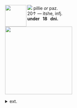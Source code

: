 <img align="left" src="https://files.catbox.moe/qti0nd.png" width="70" align="center"> <img src="https://files.catbox.moe/1ipwg7.gif"> pillie <i>or</i> paz.
<br> 20↑ — itshe, infj.
<br><b>under ‎‎ ‎  18 ‎ ‎ dni. </b>
<br><br><img src="https://files.catbox.moe/cqxmh8.gif" width="220">
<br> <details><summary> ext. </summary>
may come off a bit<br> pretentious sometimes! oopsie... <img src="https://files.catbox.moe/4hrh7b.gif"> <br>disabled & mobility aid user.<br>live with chronic pain and heart problems. cannot catch a break.
    <p></p>
<p></p>
</details>


